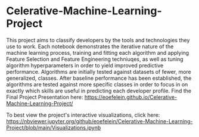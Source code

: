 # Celerative-Machine-Learning-Project
This project aims to classify developers by the tools and technologies they use to work. Each notebook demonstrates the iterative nature of the machine learning process, training and fitting each algorithm and applying Feature Selection and Feature Engineering techniuqes, as well as tuning algorithm hyperparameters in order to yield improved predictive performance. Algorithms are initially tested against datasets of fewer, more generalized, classes. After baseline performance has been established, the algorithms are tested against more specific classes in order to focus in on exactly which skills are useful in predicting each developer profile.
Find the Final Project Presentation here: https://eoefelein.github.io/Celerative-Machine-Learning-Project/

To best view the project's interactive visualizations, click here: https://nbviewer.jupyter.org/github/eoefelein/Celerative-Machine-Learning-Project/blob/main/Visualizations.ipynb
